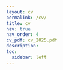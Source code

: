 ```yaml
---
layout: cv
permalink: /cv/
title: cv
nav: true
nav_order: 4
cv_pdf: cv_2025.pdf
description:
toc:
  sidebar: left
---
```

